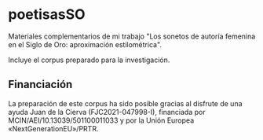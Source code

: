 # poetisasSO

Materiales complementarios de mi trabajo "Los sonetos de autoría femenina en el Siglo de Oro: aproximación estilométrica".

Incluye el corpus preparado para la investigación.

## Financiación
La preparación de este corpus ha sido posible gracias al disfrute de una ayuda Juan de la Cierva (FJC2021-047998-I), financiada por MCIN/AEI/10.13039/501100011033 y por la Unión Europea «NextGenerationEU»/PRTR.
